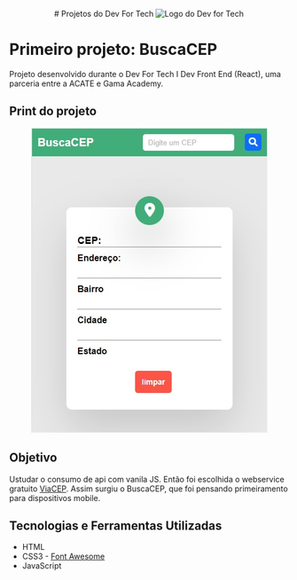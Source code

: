 <p align="center">
# Projetos do Dev For Tech

<img alt="Logo do Dev for Tech " src="https://devfortech.corporate.gama.academy/wp-content/uploads/sites/28/2022/04/logotipo-Dev-for-Tech.svg">
</p>

# Primeiro projeto: BuscaCEP
Projeto desenvolvido durante o Dev For Tech I Dev Front End (React), uma parceria entre a ACATE e Gama Academy. 

## Print do projeto
<p align="center">
    <img alt="screenshot buscacep" src="https://github.com/deciofrancis/dev-for-tech/blob/main/viacep/img/screenshot-buscacep.jpg">
</p>

## Objetivo
Ustudar o consumo de api com vanila JS. Então foi escolhida o webservice gratuito [ViaCEP](https://viacep.com.br/). Assim surgiu o BuscaCEP, que foi pensando primeiramento para dispositivos mobile.

## Tecnologias e Ferramentas Utilizadas
 - HTML
 - CSS3 - [Font Awesome](https://fontawesome.com/)
 - JavaScript